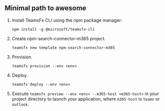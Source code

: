## Minimal path to awesome
1. Install TeamsFx CLI using the npm package manager:
    ```
    npm install -g @microsoft/teamsfx-cli
    ```
1. Create npm-search-connector-m365 project.
    ```
    teamsfx new template npm-search-connector-m365
    ```
1. Provision.
    ```
    teamsfx provision --env <env>
    ```
1. Deploy.
    ```
    teamsfx deploy --env <env>
    ```
1. Execute `teamsfx preview --env <env> --m365-host <m365-host>` in your project directory to launch your application, where `m365-host` is `teams` or `outlook`.